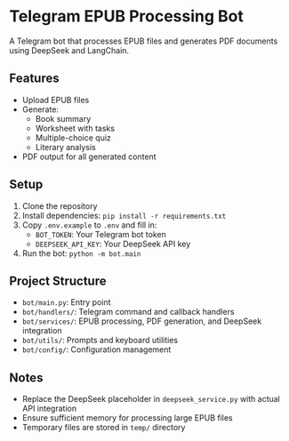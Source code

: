 # Telegram EPUB Processing Bot

A Telegram bot that processes EPUB files and generates PDF documents using DeepSeek and LangChain.

## Features
- Upload EPUB files
- Generate:
  - Book summary
  - Worksheet with tasks
  - Multiple-choice quiz
  - Literary analysis
- PDF output for all generated content

## Setup
1. Clone the repository
2. Install dependencies: `pip install -r requirements.txt`
3. Copy `.env.example` to `.env` and fill in:
   - `BOT_TOKEN`: Your Telegram bot token
   - `DEEPSEEK_API_KEY`: Your DeepSeek API key
4. Run the bot: `python -m bot.main`

## Project Structure
- `bot/main.py`: Entry point
- `bot/handlers/`: Telegram command and callback handlers
- `bot/services/`: EPUB processing, PDF generation, and DeepSeek integration
- `bot/utils/`: Prompts and keyboard utilities
- `bot/config/`: Configuration management

## Notes
- Replace the DeepSeek placeholder in `deepseek_service.py` with actual API integration
- Ensure sufficient memory for processing large EPUB files
- Temporary files are stored in `temp/` directory
